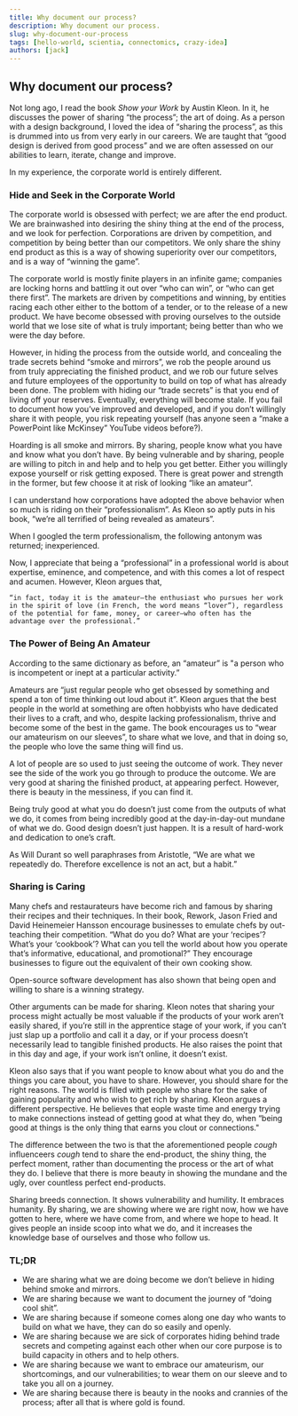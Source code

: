 ```yaml
---
title: Why document our process?
description: Why document our process.
slug: why-document-our-process
tags: [hello-world, scientia, connectomics, crazy-idea]
authors: [jack]
---
```


## Why document our process?

Not long ago, I read the book *Show your Work* by Austin Kleon. In it, he discusses the power of sharing “the process”; the art of doing. As a person with a design background, I loved the idea of “sharing the process”, as this is drummed into us from very early in our careers. We are taught that “good design is derived from good process” and we are often assessed on our abilities to learn, iterate, change and improve.

In my experience, the corporate world is entirely different.

<!--truncate-->

### Hide and Seek in the Corporate World

The corporate world is obsessed with perfect; we are after the end product. We are brainwashed into desiring the shiny thing at the end of the process, and we look for perfection. Corporations are driven by competition, and competition by being better than our competitors. We only share the shiny end product as this is a way of showing superiority over our competitors, and is a way of “winning the game”.

The corporate world is mostly finite players in an infinite game; companies are locking horns and battling it out over “who can win”, or “who can get there first”. The markets are driven by competitions and winning, by entities racing each other either to the bottom of a tender, or to the release of a new product. We have become obsessed with proving ourselves to the outside world that we lose site of what is truly important; being better than who we were the day before.

However, in hiding the process from the outside world, and concealing the trade secrets behind “smoke and mirrors”, we rob the people around us from truly appreciating the finished product, and we rob our future selves and future employees of the opportunity to build on top of what has already been done. The problem with hiding our “trade secrets” is that you end of living off your reserves. Eventually, everything will become stale. If you fail to document how you’ve improved and developed, and if you don’t willingly share it with people, you risk repeating yourself (has anyone seen a “make a PowerPoint like McKinsey” YouTube videos before?).

Hoarding is all smoke and mirrors. By sharing, people know what you have and know what you don’t have. By being vulnerable and by sharing, people are willing to pitch in and help and to help you get better. Either you willingly expose yourself or risk getting exposed. There is great power and strength in the former, but few choose it at risk of looking “like an amateur”.

I can understand how corporations have adopted the above behavior when so much is riding on their “professionalism”. As Kleon so aptly puts in his book, “we’re all terrified of being revealed as amateurs”.

When I googled the term professionalism, the following antonym was returned; inexperienced.

Now, I appreciate that being a “professional” in a professional world is about expertise, eminence, and competence, and with this comes a lot of respect and acumen. However, Kleon argues that,

```“in fact, today it is the amateur—the enthusiast who pursues her work in the spirit of love (in French, the word means “lover”), regardless of the potential for fame, money, or career—who often has the advantage over the professional.”```

### The Power of Being An Amateur

According to the same dictionary as before, an “amateur” is "a person who is incompetent or inept at a particular activity.”

Amateurs are “just regular people who get obsessed by something and spend a ton of time thinking out loud about it”. Kleon argues that the best people in the world at something are often hobbyists who have dedicated their lives to a craft, and who, despite lacking professionalism, thrive and become some of the best in the game. The book encourages us to “wear our amateurism on our sleeves”, to share what we love, and that in doing so, the people who love the same thing will find us.

A lot of people are so used to just seeing the outcome of work. They never see the side of the work you go through to produce the outcome. We are very good at sharing the finished product, at appearing perfect. However, there is beauty in the messiness, if you can find it.

Being truly good at what you do doesn’t just come from the outputs of what we do, it comes from being incredibly good at the day-in-day-out mundane of what we do. Good design doesn’t just happen. It is a result of hard-work and dedication to one’s craft.

As Will Durant so well paraphrases from Aristotle, “We are what we repeatedly do. Therefore excellence is not an act, but a habit.”

### Sharing is Caring

Many chefs and restaurateurs have become rich and famous by sharing their recipes and their techniques. In their book, Rework, Jason Fried and David Heinemeier Hansson encourage businesses to emulate chefs by out-teaching their competition. “What do you do? What are your ‘recipes’? What’s your ‘cookbook’? What can you tell the world about how you operate that’s informative, educational, and promotional?” They encourage businesses to figure out the equivalent of their own cooking show.

Open-source software development has also shown that being open and willing to share is a winning strategy.

Other arguments can be made for sharing. Kleon notes that sharing your process might actually be most valuable if the products of your work aren’t easily shared, if you’re still in the apprentice stage of your work, if you can’t just slap up a portfolio and call it a day, or if your process doesn’t necessarily lead to tangible finished products. He also raises the point that in this day and age, if your work isn’t online, it doesn’t exist.

Kleon also says that if you want people to know about what you do and the things you care about, you have to share. However, you should share for the right reasons. The world is filled with people who share for the sake of gaining popularity and who wish to get rich by sharing. Kleon argues a different perspective. He believes that eople waste time and energy trying to make connections instead of getting good at what they do, when “being good at things is the only thing that earns you clout or connections."

The difference between the two is that the aforementioned people *cough* influenceers *cough* tend to share the end-product, the shiny thing, the perfect moment, rather than documenting the process or the art of what they do. I believe that there is more beauty in showing the mundane and the ugly, over countless perfect end-products.

Sharing breeds connection. It shows vulnerability and humility. It embraces humanity. By sharing, we are showing where we are right now, how we have gotten to here, where we have come from, and where we hope to head. It gives people an inside scoop into what we do, and it increases the knowledge base of ourselves and those who follow us.

### TL;DR

- We are sharing what we are doing become we don’t believe in hiding behind smoke and mirrors.
- We are sharing because we want to document the journey of “doing cool shit”.
- We are sharing because if someone comes along one day who wants to build on what we have, they can do so easily and openly.
- We are sharing because we are sick of corporates hiding behind trade secrets and competing against each other when our core purpose is to build capacity in others and to help others.
- We are sharing because we want to embrace our amateurism, our shortcomings, and our vulnerabilities; to wear them on our sleeve and to take you all on a journey.
- We are sharing because there is beauty in the nooks and crannies of the process; after all that is where gold is found.
